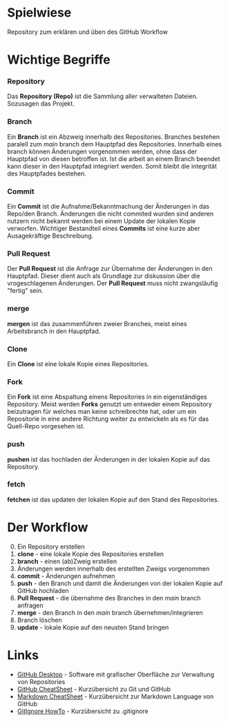 # Spielwiese
Repository zum erklären und üben des GitHub Workflow

# Wichtige Begriffe
### Repository
Das **Repository (Repo)** ist die Sammlung aller verwalteten Dateien. Sozusagen das Projekt.
### Branch
Ein **Branch** ist ein Abzweig innerhalb des Repositories. Branches bestehen paralell zum *main* branch dem Hauptpfad des Repositories. Innerhalb eines branch können Änderungen vorgenommen werden, ohne dass der Hauptpfad von diesen betroffen ist. Ist die arbeit an einem Branch beendet kann dieser in den Hauptpfad integriert werden. Somit bleibt die integrität des Hauptpfades bestehen.
### Commit
Ein **Commit** ist die Aufnahme/Bekanntmachung der Änderungen in das Repo/den Branch. Änderungen die nicht commited wurden sind anderen nutzern nicht bekannt werden bei einem Update der lokalen Kopie verworfen. Wichtiger Bestandteil eines **Commits** ist eine kurze aber Ausagekräftige Beschreibung.
### Pull Request
Der **Pull Request** ist die Anfrage zur Übernahme der Änderungen in den Hauptpfad. Dieser dient auch als Grundlage zur diskussion über die vrogeschlagenen Änderungen. Der **Pull Request** muss nicht zwangsläufig "fertig" sein.
### merge
**mergen** ist das zusammenführen zweier Branches, meist eines Arbeitsbranch in den Hauptpfad.
### Clone
Ein **Clone** ist eine lokale Kopie eines Repositories.
### Fork
Ein **Fork** ist eine Abspaltung einens Repositories in ein eigenständiges Repository. Meist werden **Forks** genutzt um entweder einem Repository beizutragen für welches man keine schreibrechte hat, oder um ein Repositorie in eine andere Richtung weiter zu entwickeln als es für das Quell-Repo vorgesehen ist.
### push
**pushen** ist das hochladen der Änderungen in der lokalen Kopie auf das Repository.
### fetch
**fetchen** ist das updaten der lokalen Kopie auf den Stand des Repositories.

# Der Workflow
0. Ein Repository erstellen
1. **clone** - eine lokale Kopie des Repositories erstellen
2. **branch** - einen (ab)Zweig erstellen
3. Änderungen werden innerhalb des erstellten Zweigs vorgenommen
4. **commit** - Änderungen aufnehmen
5. **push** - den Branch und damit die Änderungen von der lokalen Kopie auf GitHub hochladen
6. **Pull Request** - die übernahme des Branches in den *main* branch anfragen
7. **merge** - den Branch in den *main* branch übernehmen/integrieren
8. Branch löschen
9. **update** - lokale Kopie auf den neusten Stand bringen

# Links
* [GitHub Desktop](https://desktop.github.com/) - Software mit grafischer Oberfläche zur Verwaltung von Repositories
* [GitHub CheatSheet](https://training.github.com/downloads/de/github-git-cheat-sheet/) - Kurzübersicht zu Git und GitHub
* [Markdown CheatSheet](https://github.com/adam-p/markdown-here/wiki/Markdown-Cheatsheet) - Kurzübersicht zur Markdown Language von GitHub
* [GitIgnore HowTo](https://www.pluralsight.com/guides/how-to-use-gitignore-file) - Kurzübersicht zu .gitignore
